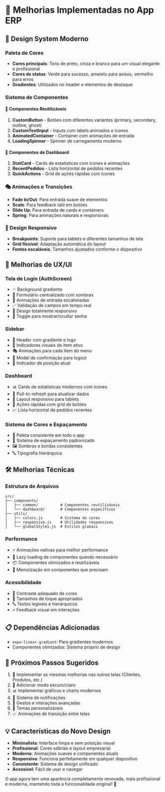 # 🚀 Melhorias Implementadas no App ERP

## 📱 Design System Moderno

### Paleta de Cores
- **Cores principais**: Tons de preto, cinza e branco para um visual elegante e profissional
- **Cores de status**: Verde para sucesso, amarelo para avisos, vermelho para erros
- **Gradientes**: Utilizados no header e elementos de destaque

### Sistema de Componentes

#### 🎨 Componentes Reutilizáveis
1. **CustomButton** - Botões com diferentes variantes (primary, secondary, outline, ghost)
2. **CustomTextInput** - Inputs com labels animados e ícones
3. **AnimatedContainer** - Container com animações de entrada
4. **LoadingSpinner** - Spinner de carregamento moderno

#### 🎯 Componentes de Dashboard
1. **StatCard** - Cards de estatísticas com ícones e animações
2. **RecentPedidos** - Lista horizontal de pedidos recentes
3. **QuickActions** - Grid de ações rápidas com ícones

### 🎭 Animações e Transições
- **Fade In/Out**: Para entrada suave de elementos
- **Scale**: Para feedback tátil em botões
- **Slide Up**: Para entrada de cards e containers
- **Spring**: Para animações naturais e responsivas

### 📐 Design Responsivo
- **Breakpoints**: Suporte para tablets e diferentes tamanhos de tela
- **Grid flexível**: Adaptação automática do layout
- **Fontes escaláveis**: Tamanhos ajustados conforme o dispositivo

## 🔄 Melhorias de UX/UI

### Tela de Login (AuthScreen)
- ✨ Background gradiente
- 🎯 Formulário centralizado com sombras
- 🔄 Animações de entrada escalonadas
- ✅ Validação de campos em tempo real
- 📱 Design totalmente responsivo
- 🔐 Toggle para mostrar/ocultar senha

### Sidebar
- 🎨 Header com gradiente e logo
- 🎯 Indicadores visuais de item ativo
- 🎭 Animações para cada item do menu
- 🚪 Modal de confirmação para logout
- 📍 Indicador de posição atual

### Dashboard
- 📊 Cards de estatísticas modernos com ícones
- 🔄 Pull-to-refresh para atualizar dados
- 📱 Layout responsivo para tablets
- 🚀 Ações rápidas com grid de botões
- 📈 Lista horizontal de pedidos recentes

### Sistema de Cores e Espaçamento
- 🎨 Paleta consistente em todo o app
- 📏 Sistema de espaçamento padronizado
- 🖼️ Sombras e bordas consistentes
- 🔤 Tipografia hierárquica

## 🛠️ Melhorias Técnicas

### Estrutura de Arquivos
```
src/
├── components/
│   ├── common/          # Componentes reutilizáveis
│   └── dashboard/       # Componentes específicos
├── utils/
│   ├── colors.js        # Sistema de cores
│   ├── responsive.js    # Utilidades responsivas
│   └── globalStyles.js  # Estilos globais
```

### Performance
- ⚡ Animações nativas para melhor performance
- 🎯 Lazy loading de componentes quando necessário
- 📦 Componentes otimizados e reutilizáveis
- 🔄 Memoização em componentes que precisam

### Acessibilidade
- 🎯 Contraste adequado de cores
- 📱 Tamanhos de toque apropriados
- 🔤 Textos legíveis e hierárquicos
- ⚡ Feedback visual em interações

## 📋 Dependências Adicionadas
- `expo-linear-gradient`: Para gradientes modernos
- Componentes otimizados: Sistema próprio de design

## 🎯 Próximos Passos Sugeridos
1. 🔄 Implementar as mesmas melhorias nas outras telas (Clientes, Produtos, etc.)
2. 🌙 Adicionar modo escuro/claro
3. 📊 Implementar gráficos e charts modernos
4. 🔔 Sistema de notificações
5. 📱 Gestos e interações avançadas
6. 🎨 Temas personalizáveis
7. 📈 Animações de transição entre telas

## 💡 Características do Novo Design
- **Minimalista**: Interface limpa e sem poluição visual
- **Profissional**: Cores sóbrias e layout empresarial
- **Moderno**: Animações suaves e componentes atuais
- **Responsivo**: Funciona perfeitamente em qualquer dispositivo
- **Consistente**: Sistema de design unificado
- **Acessível**: Fácil de usar e navegar

O app agora tem uma aparência completamente renovada, mais profissional e moderna, mantendo toda a funcionalidade original! 🎉
